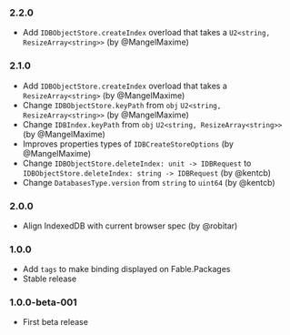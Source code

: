 ### 2.2.0

* Add `IDBObjectStore.createIndex` overload that takes a `U2<string, ResizeArray<string>>` (by @MangelMaxime)

### 2.1.0

* Add `IDBObjectStore.createIndex` overload that takes a `ResizeArray<string>` (by @MangelMaxime)
* Change `IDBObjectStore.keyPath` from `obj` `U2<string, ResizeArray<string>>` (by @MangelMaxime)
* Change `IDBIndex.keyPath` from `obj` `U2<string, ResizeArray<string>>` (by @MangelMaxime)
* Improves properties types of `IDBCreateStoreOptions` (by @MangelMaxime)
* Change `IDBObjectStore.deleteIndex: unit -> IDBRequest` to `IDBObjectStore.deleteIndex: string -> IDBRequest` (by @kentcb)
* Change `DatabasesType.version` from `string` to `uint64` (by @kentcb)

### 2.0.0

* Align IndexedDB with current browser spec (by @robitar)

### 1.0.0

* Add `tags` to make binding displayed on Fable.Packages
* Stable release

### 1.0.0-beta-001

* First beta release
